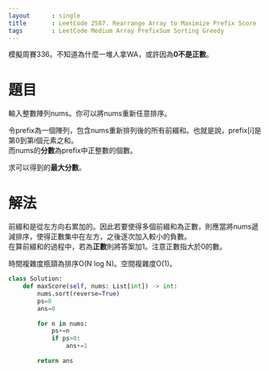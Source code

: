 ```yaml
--- 
layout      : single
title       : LeetCode 2587. Rearrange Array to Maximize Prefix Score
tags        : LeetCode Medium Array PrefixSum Sorting Greedy
---
```

模擬周賽336。不知道為什麼一堆人拿WA，或許因為**0不是正數**。  

# 題目
輸入整數陣列nums。你可以將nums重新任意排序。  

令prefix為一個陣列，包含nums重新排列後的所有前綴和。也就是說，prefix[i]是第0到第i個元素之和。  
而nums的**分數**為prefix中正整數的個數。  

求可以得到的**最大分數**。  

# 解法
前綴和是從左方向右累加的。因此若要使得多個前綴和為正數，則應當將nums遞減排序，使得正數集中在左方，之後逐次加入較小的負數。  
在算前綴和的過程中，若為**正數**則將答案加1。注意正數指大於0的數。  

時間複雜度瓶頸為排序O(N log N)。空間複雜度O(1)。  

```python
class Solution:
    def maxScore(self, nums: List[int]) -> int:
        nums.sort(reverse=True)
        ps=0
        ans=0
        
        for n in nums:
            ps+=n
            if ps>0:
                ans+=1
                
        return ans
```
